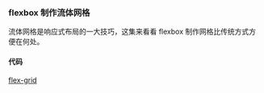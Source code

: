 ### flexbox 制作流体网格

流体网格是响应式布局的一大技巧，这集来看看 flexbox 制作网格比传统方式方便在何处。

#### 代码

[flex-grid](https://github.com/happypeter/flex/commit/5c90c6b434a89df295f1f2fb1518e93159d41ce0)
